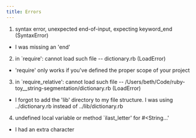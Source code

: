 ```yaml
---
title: Errors
---
```



1. syntax error, unexpected end-of-input, expecting keyword_end (SyntaxError)

- I was missing an 'end'

2. in `require': cannot load such file -- dictionary.rb (LoadError)

- 'require' only works if you've defined the proper scope of your project

3. in `require_relative': cannot load such file -- /Users/beth/Code/ruby-toy__string-segmentation/dictionary.rb (LoadError)

- I forgot to add the 'lib' directory to my file structure. I was using ../dictionary.rb instead of ../lib/dictionary.rb

4. undefined local variable or method `ilast_letter' for #<String...'

- I had an extra character

